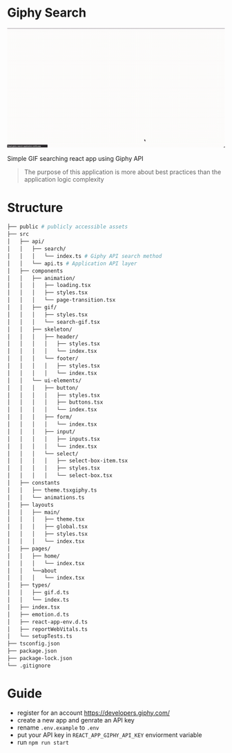 # Giphy Search

![demo](https://raw.githubusercontent.com/amirsinaa/giphy-search/main/.github/demo.gif)

Simple GIF searching react app using Giphy API
> The purpose of this application is more about best practices than the application logic complexity

# Structure

```bash
├── public # publicly accessible assets
├── src
│   ├── api/
│   │   ├── search/
│   │   │   └── index.ts # Giphy API search method
│   │   └── api.ts # Application API layer
│   ├── components
│   │   ├── animation/
│   │   │   ├── loading.tsx
│   │   │   ├── styles.tsx
│   │   │   └── page-transition.tsx
│   │   ├── gif/
│   │   │   ├── styles.tsx
│   │   │   └── search-gif.tsx
│   │   ├── skeleton/
│   │   │   ├── header/
│   │   │   │   ├── styles.tsx
│   │   │   │   └── index.tsx
│   │   │   └── footer/
│   │   │   │   ├── styles.tsx
│   │   │   │   └── index.tsx
│   │   └── ui-elements/
│   │   │   ├── button/
│   │   │   │   ├── styles.tsx
│   │   │   │   ├── buttons.tsx
│   │   │   │   └── index.tsx
│   │   │   ├── form/
│   │   │   │   └── index.tsx
│   │   │   ├── input/
│   │   │   │   ├── inputs.tsx
│   │   │   │   └── index.tsx
│   │   │   └── select/
│   │   │   │   ├── select-box-item.tsx
│   │   │   │   ├── styles.tsx
│   │   │   │   └── select-box.tsx
│   ├── constants
│   │   ├── theme.tsxgiphy.ts
│   │   └── animations.ts
│   ├── layouts
│   │   ├── main/
│   │   │   ├── theme.tsx
│   │   │   ├── global.tsx
│   │   │   ├── styles.tsx
│   │   │   └── index.tsx
│   ├── pages/
│   │   ├── home/
│   │   │   └── index.tsx
│   │   └──about
│   │   │   └── index.tsx
│   ├── types/
│   │   ├── gif.d.ts
│   │   └── index.ts
│   ├── index.tsx
│   ├── emotion.d.ts
│   ├── react-app-env.d.ts
│   ├── reportWebVitals.ts
│   └── setupTests.ts
├── tsconfig.json
├── package.json
├── package-lock.json
└── .gitignore
```

# Guide

- register for an account <https://developers.giphy.com/>
- create a new app and genrate an API key
- rename `.env.example` to `.env`
- put your API key in `REACT_APP_GIPHY_API_KEY` enviorment variable
- run `npm run start`
